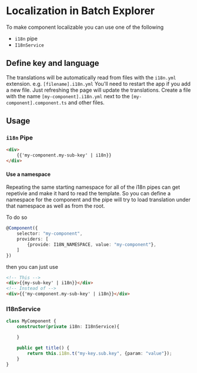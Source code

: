 # Localization in Batch Explorer

To make component localizable you can use one of the following

* `i18n` pipe
* `I18nService`

## Define key and language

The translations will be automatically read from files with the `i18n.yml` extension. e.g. `[filename].i18n.yml`
You'll need to restart the app if you add a new file. Just refreshing the page will update the translations.
Create a file with the name `[my-component].i18n.yml` next to the `[my-component].component.ts` and other files.

## Usage

### `i18n` Pipe

```html
<div>
    {{'my-component.my-sub-key' | i18n}}
</div>
```

#### Use a namespace

Repeating the same starting namespace for all of the i18n pipes can get repetivie and make it hard to read the template.
So you can define a namespace for the component and the pipe will try to load translation under that namespace as well as from the root.

To do so

```ts
@Component({
    selector: "my-component",
    providers: [
        {provide: I18N_NAMESPACE, value: "my-component"},
    ]
})
```

then you can just use

```html
<!-- This -->
<div>{{my-sub-key' | i18n}}</div>
<!-- Instead of -->
<div>{{'my-component.my-sub-key' | i18n}}</div>
```

### I18nService

```ts
class MyComponent {
    constructor(private i18n: I18nService){

    }

    public get title() {
        return this.i18n.t("my-key.sub.key", {param: "value"});
    }
}
```
